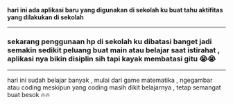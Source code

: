 <strong> hari ini ada aplikasi baru yang digunakan di sekolah ku buat tahu aktifitas yang dilakukan di sekolah </strong>

<hr>

<p> <h3> sekarang penggunaan hp di sekolah ku dibatasi banget jadi semakin sedikit peluang buat main atau belajar saat istirahat , aplikasi nya bikin disiplin sih tapi kayak membatasi gitu 😭😭 </p> </h3>

<hr>

hari ini sudah belajar banyak , mulai dari game matematika , ngegambar atau coding meskipun yang coding masih dikit belajarnya , tetap semangat buat besok 🔥🔥